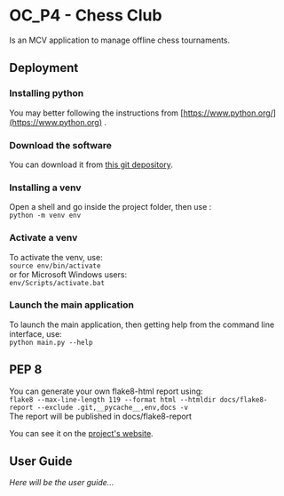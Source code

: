 # OC_P4 - Chess Club

Is an MCV application to manage offline chess tournaments.

## Deployment

### Installing python

You may better following the instructions
from [https://www.python.org/](https://www.python.org) .

### Download the software

You can download it
from [this git depository](https://github.com/cGIfl300/OC_P4).

### Installing a venv

Open a shell and go inside the project folder, then use :  
`python -m venv env`

### Activate a venv

To activate the venv, use:  
`source env/bin/activate`  
or for Microsoft Windows users:  
`env/Scripts/activate.bat`

### Launch the main application

To launch the main application, then getting help from the command line
interface, use:  
`python main.py --help`

## PEP 8

You can generate your own flake8-html report using:  
`flake8 --max-line-length 119 --format html --htmldir docs/flake8-report --exclude .git,__pycache__,env,docs -v`  
The report will be published in docs/flake8-report

You can see it on the [project's website](https://cgifl300.github.io/OC_P4/).

## User Guide

*Here will be the user guide...*
